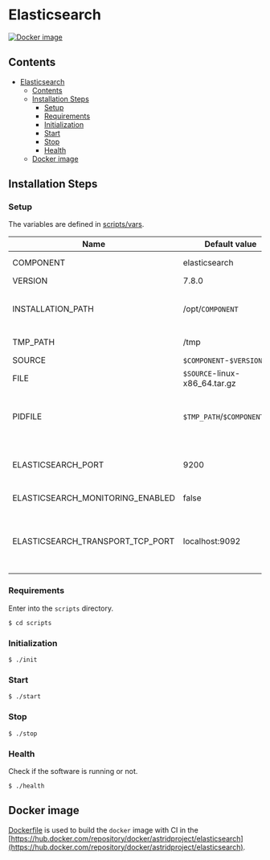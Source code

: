 # Elasticsearch

[![Docker image](https://img.shields.io/docker/image-size/astridproject/elasticsearch?label=image&logo=docker)](https://hub.docker.com/repository/docker/astridproject/elasticsearch)

## Contents

- [Elasticsearch](#elasticsearch)
  - [Contents](#contents)
  - [Installation Steps](#installation-steps)
    - [Setup](#setup)
    - [Requirements](#requirements)
    - [Initialization](#initialization)
    - [Start](#start)
    - [Stop](#stop)
    - [Health](#health)
  - [Docker image](#docker-image)

## Installation Steps

### Setup

The variables are defined in [scripts/vars](scripts/vars).

Name                             | Default value                 | Meaning
---------------------------------|-------------------------------|--------
COMPONENT                        | elasticsearch                 | Component name
VERSION                          | 7.8.0                         | Version number
INSTALLATION_PATH                | /opt/`COMPONENT`              | Directory path where the software will be installed
TMP_PATH                         | /tmp                          | Temporary dictionary path
SOURCE                           | `$COMPONENT`-`$VERSION`       | Source filename
FILE                             | `$SOURCE`-linux-x86_64.tar.gz | Source archive
PIDFILE                          | `$TMP_PATH`/`$COMPONENT`.pid  | File path where the PID of the current execution is stored
ELASTICSEARCH_PORT               | 9200                          | Port where Elasticsearch listen to get the data
ELASTICSEARCH_MONITORING_ENABLED | false                         | Enable monitoring
ELASTICSEARCH_TRANSPORT_TCP_PORT | localhost:9092                | Port for communications between nodes in a Elasticsearch cluster

### Requirements

Enter into the `scripts` directory.

```console
$ cd scripts
```

### Initialization

```console
$ ./init
```

### Start

```console
$ ./start
```

### Stop

```console
$ ./stop
```

### Health

Check if the software is running or not.

```console
$ ./health
```

## Docker image

[Dockerfile](Dockerfile) is used to build the `docker` image with CI in the [https://hub.docker.com/repository/docker/astridproject/elasticsearch](https://hub.docker.com/repository/docker/astridproject/elasticsearch).
